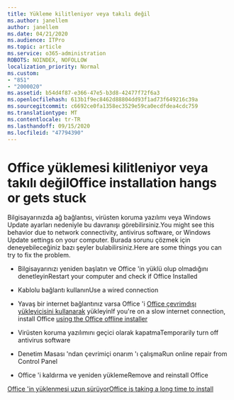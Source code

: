 ```yaml
---
title: Yükleme kilitleniyor veya takılı değil
ms.author: janellem
author: janellem
ms.date: 04/21/2020
ms.audience: ITPro
ms.topic: article
ms.service: o365-administration
ROBOTS: NOINDEX, NOFOLLOW
localization_priority: Normal
ms.custom:
- "851"
- "2000020"
ms.assetid: b54d4f87-e366-47e5-b3d8-42477f72f6a3
ms.openlocfilehash: 613b1f9ec8462d88804dd93f1ad73f649216c39a
ms.sourcegitcommit: c6692ce0fa1358ec3529e59ca0ecdfdea4cdc759
ms.translationtype: MT
ms.contentlocale: tr-TR
ms.lasthandoff: 09/15/2020
ms.locfileid: "47794390"
---
```

# <a name="office-installation-hangs-or-gets-stuck"></a><span data-ttu-id="1a263-102">Office yüklemesi kilitleniyor veya takılı değil</span><span class="sxs-lookup"><span data-stu-id="1a263-102">Office installation hangs or gets stuck</span></span>

<span data-ttu-id="1a263-103">Bilgisayarınızda ağ bağlantısı, virüsten koruma yazılımı veya Windows Update ayarları nedeniyle bu davranışı görebilirsiniz.</span><span class="sxs-lookup"><span data-stu-id="1a263-103">You might see this behavior due to network connectivity, antivirus software, or Windows Update settings on your computer.</span></span> <span data-ttu-id="1a263-104">Burada sorunu çözmek için deneyebileceğiniz bazı şeyler bulabilirsiniz.</span><span class="sxs-lookup"><span data-stu-id="1a263-104">Here are some things you can try to fix the problem.</span></span>
  
- <span data-ttu-id="1a263-105">Bilgisayarınızı yeniden başlatın ve Office 'in yüklü olup olmadığını denetleyin</span><span class="sxs-lookup"><span data-stu-id="1a263-105">Restart your computer and check if Office Installed</span></span>

- <span data-ttu-id="1a263-106">Kablolu bağlantı kullanın</span><span class="sxs-lookup"><span data-stu-id="1a263-106">Use a wired connection</span></span>

- <span data-ttu-id="1a263-107">Yavaş bir internet bağlantınız varsa Office 'i [Office çevrimdışı yükleyicisini kullanarak](https://support.office.com/article/f0a85fe7-118f-41cb-a791-d59cef96ad1c?wt.mc_id=Alchemy_ClientDIA) yükleyin</span><span class="sxs-lookup"><span data-stu-id="1a263-107">If you're on a slow internet connection, install Office [using the Office offline installer](https://support.office.com/article/f0a85fe7-118f-41cb-a791-d59cef96ad1c?wt.mc_id=Alchemy_ClientDIA)</span></span>

- <span data-ttu-id="1a263-108">Virüsten koruma yazılımını geçici olarak kapatma</span><span class="sxs-lookup"><span data-stu-id="1a263-108">Temporarily turn off antivirus software</span></span>

- <span data-ttu-id="1a263-109">Denetim Masası 'ndan çevrimiçi onarım 'ı çalışma</span><span class="sxs-lookup"><span data-stu-id="1a263-109">Run online repair from Control Panel</span></span>

- <span data-ttu-id="1a263-110">Office 'i kaldırma ve yeniden yükleme</span><span class="sxs-lookup"><span data-stu-id="1a263-110">Remove and reinstall Office</span></span>

[<span data-ttu-id="1a263-111">Office 'in yüklenmesi uzun sürüyor</span><span class="sxs-lookup"><span data-stu-id="1a263-111">Office is taking a long time to install</span></span>](https://support.office.com/article/0f09f357-3fef-42a6-b8aa-cef4c6c44bdf?wt.mc_id=Alchemy_ClientDIA)
  